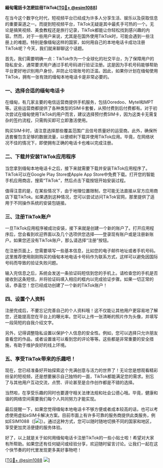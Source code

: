 **緬甸電話卡怎麽註冊TikTok[[TG💪+ @esim1088](https://t.me/s/esim1088)]**

在当今这个数字化时代，短视频平台已经成为许多人分享生活、娱乐以及获取信息的重要渠道之一。而提到短视频平台，TikTok无疑是其中最炙手可热的一个。无论是搞笑视频、美食教程还是旅行记录，TikTok都能让你轻松找到感兴趣的内容。然而，对于一些用户来说，尤其是在国外使用TikTok时，可能会遇到一些注册上的难题。特别是像缅甸这样的国家，如何用自己的本地电话卡成功注册TikTok呢？今天，我们就来聊聊这个话题。

首先，我们需要明确一点：TikTok作为一个全球化的社交平台，为了保障用户的隐私安全，通常要求用户通过手机号码进行验证注册。这是因为手机号码能够帮助平台更好地识别用户身份，并防止垃圾账号的泛滥。因此，如果你计划在缅甸使用TikTok，拥有一张有效的缅甸本地电话卡是非常必要的。

### 一、选择合适的缅甸电话卡

在缅甸，有几家主要的电信运营商提供手机服务，包括Ooredoo、Mytel和MPT等。这些运营商都提供了各种类型的SIM卡套餐，从预付费到后付费都有。对于初次尝试在缅甸使用TikTok的用户而言，建议选择预付费SIM卡，因为这类卡无需复杂的签约流程，只需购买即可立即激活使用。

购买SIM卡时，请注意选择那些覆盖范围广且信号质量好的运营商。此外，确保所选套餐包含足够的数据流量，以便顺利下载并使用TikTok应用。毕竟，在网络状况不佳的情况下，即使拥有正确的电话卡也难以完成注册。

### 二、下载并安装TikTok应用程序

当您拿到缅甸本地电话卡之后，接下来就需要下载并安装TikTok应用程序了。TikTok可以在Google Play Store或Apple App Store中免费下载。打开您的智能手机应用商店，搜索“TikTok”，然后点击下载按钮开始安装过程。

值得注意的是，在某些情况下，由于地理位置限制，您可能无法直接从官方应用商店下载TikTok。如果遇到这种情况，您可以尝试访问TikTok官网，那里提供了适用于不同操作系统的安装包链接。

### 三、注册TikTok账户

一旦TikTok应用程序被成功安装，接下来就是创建一个新的账户了。打开应用程序后，您会看到欢迎界面以及几个选项供您选择——登录现有账户或是注册新账户。如果您还没有TikTok账户，那么请选择“注册”按钮。

在注册页面上，您需要填写一些基本信息，比如您的电子邮件地址或者手机号码。这里推荐使用刚刚购买的缅甸本地电话卡号码作为联系方式，这样可以避免因国际号码而导致的验证失败问题。

输入完信息之后，系统会发送一条验证码短信到您的手机上。请检查您的手机是否接收到这条短信，并将验证码填入相应的框内以完成验证步骤。如果一切正常的话，恭喜您！您已经成功创建了一个新的TikTok账户！

### 四、设置个人资料

注册完成后，不要忘记完善自己的个人资料哦！这不仅能让其他用户更容易地了解您，还能提高您在平台上的曝光率。您可以上传一张清晰的照片作为头像，并填写一段简短的自我介绍文字。

另外，记得调整隐私设置以保护个人信息的安全性。例如，您可以选择只允许朋友查看您的作品，或者设置谁可以看到您的评论等等。这些都是非常重要的安全措施，有助于维护良好的线上环境。

### 五、享受TikTok带来的乐趣吧！

现在，您已经准备好开始探索这个充满创意与活力的世界了！无论您是想观看精彩纷呈的短视频，还是想要展示自己独特的一面，TikTok都能满足您的需求。别忘了与其他用户互动交流，点赞、评论甚至是合作创作都是不错的选择。

当然啦，在享受乐趣的同时也要遵守相关法律法规和社会公德心哦。毕竟，健康和谐的网络空间需要我们每个人共同努力才能实现。

最后提醒一下，如果您觉得缅甸本地电话卡不够方便或者成本较高的话，也可以考虑使用虚拟eSIM卡解决方案。目前市面上有许多可靠的服务商提供此类服务，例如ESIM1088（[![](https://i.postimg.cc/4NQfJmqS/Snipaste-2025-05-13-00-14-12.png)]）。通过这种方式，您可以随时随地切换不同的国家和地区，享受更加灵活便捷的服务体验。

好了，以上就是关于如何用缅甸电话卡注册TikTok的一些小贴士啦！希望对大家有所帮助。如果您还有任何疑问或经验分享，欢迎随时留言讨论。让我们一起在这个快节奏的时代里发现更多美好事物吧！

[[TG💪+ @esim1088](https://t.me/s/esim1088) ![](https://i.postimg.cc/4NQfJmqS/Snipaste-2025-05-13-00-14-12.png)]